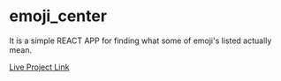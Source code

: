 # emoji_center
It is a simple REACT APP for finding what some of emoji's listed actually mean.

[Live Project Link](https://jolly-kalam-07d7ce.netlify.app/)
